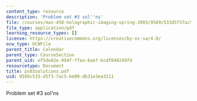 ```yaml
---
content_type: resource
description: 'Problem set #3 sol''ns'
file: /courses/mas-450-holographic-imaging-spring-2003/9589c533d5f37ac5be00db31e3ea3111_ps03solutions.pdf
file_type: application/pdf
learning_resource_types: []
license: https://creativecommons.org/licenses/by-nc-sa/4.0/
ocw_type: OCWFile
parent_title: Calendar
parent_type: CourseSection
parent_uid: ef5de82e-994f-ffea-6aef-bcdf048249fd
resourcetype: Document
title: ps03solutions.pdf
uid: 9589c533-d5f3-7ac5-be00-db31e3ea3111
---
```

Problem set #3 sol'ns